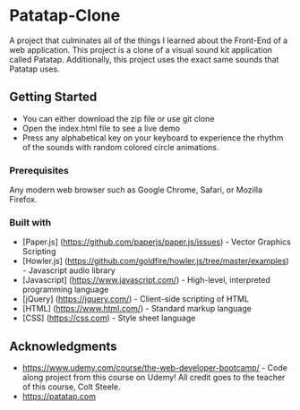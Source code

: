 # Patatap-Clone

A project that culminates all of the things I learned about the Front-End of a web application. This project is a clone of a visual sound kit application called Patatap. Additionally, this project uses the exact same sounds that Patatap uses. 


## Getting Started

* You can either download the zip file or use git clone
* Open the index.html file to see a live demo
* Press any alphabetical key on your keyboard to experience the rhythm of the sounds with random colored circle animations.

### Prerequisites

Any modern web browser such as Google Chrome, Safari, or Mozilla Firefox.

### Built with 

* [Paper.js] (https://github.com/paperjs/paper.js/issues) - Vector Graphics Scripting
* [Howler.js] (https://github.com/goldfire/howler.js/tree/master/examples) - Javascript audio library
* [Javascript] (https://www.javascript.com/) - High-level, interpreted programming language
* [jQuery] (https://jquery.com/) -  Client-side scripting of HTML
* [HTML] (https://www.html.com/) - Standard markup language
* [CSS] (https://css.com) - Style sheet language


## Acknowledgments
* https://www.udemy.com/course/the-web-developer-bootcamp/  - Code along project from this course on Udemy! All credit goes to the teacher of this course, Colt Steele.
* https://patatap.com
